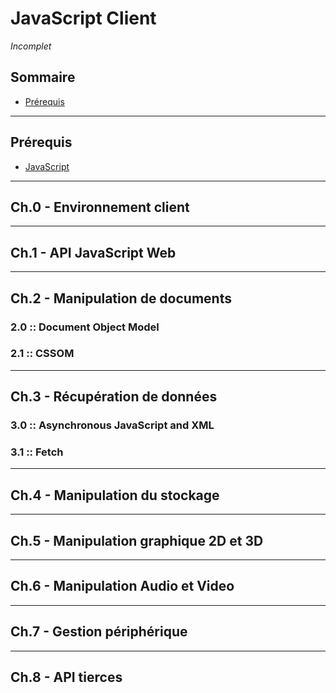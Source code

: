 # JavaScript Client

_Incomplet_

## Sommaire

* [Prérequis](#prérequis)

---

## Prérequis
- [JavaScript](/javascript.md)

---

## Ch.0 - **Environnement client**

---

## Ch.1 - **API JavaScript Web**

---

## Ch.2 - **Manipulation de documents**

### 2.0 :: Document Object Model

### 2.1 :: CSSOM

---

## Ch.3 - **Récupération de données**

### 3.0 :: Asynchronous JavaScript and XML

### 3.1 :: Fetch

---

## Ch.4 - **Manipulation du stockage**

---

## Ch.5 - **Manipulation graphique 2D et 3D**

---

## Ch.6 - **Manipulation Audio et Video**

---

## Ch.7 - **Gestion périphérique**

---

## Ch.8 - **API tierces**